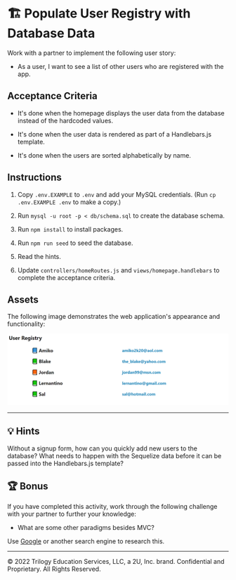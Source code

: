 # 🏗️ Populate User Registry with Database Data

Work with a partner to implement the following user story:

* As a user, I want to see a list of other users who are registered with the app.

## Acceptance Criteria

* It's done when the homepage displays the user data from the database instead of the hardcoded values.

* It's done when the user data is rendered as part of a Handlebars.js template.

* It's done when the users are sorted alphabetically by name.

## Instructions

1. Copy `.env.EXAMPLE` to `.env` and add your MySQL credentials. (Run `cp .env.EXAMPLE .env` to make a copy.)

2. Run `mysql -u root -p < db/schema.sql` to create the database schema. 

3. Run `npm install` to install packages.

4. Run `npm run seed` to seed the database.

5. Read the hints.

6. Update `controllers/homeRoutes.js` and `views/homepage.handlebars` to complete the acceptance criteria. 

## Assets

The following image demonstrates the web application's appearance and functionality:

![The homepage displays a list of users and their e-mail addresses](./Images/01-user-registry.png)

---

## 💡 Hints

Without a signup form, how can you quickly add new users to the database? What needs to happen with the Sequelize data before it can be passed into the Handlebars.js template?

## 🏆 Bonus

If you have completed this activity, work through the following challenge with your partner to further your knowledge:

* What are some other paradigms besides MVC?

Use [Google](https://www.google.com) or another search engine to research this.

---
© 2022 Trilogy Education Services, LLC, a 2U, Inc. brand. Confidential and Proprietary. All Rights Reserved.
